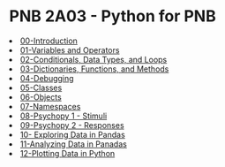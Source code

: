 # PNB 2A03 - Python for PNB

<li><a href="https://drfeinberg.github.io/PNB-2A03/Class-00-Introduction.html" target="_blank">00-Introduction</a></li>  
<li><a href="https://drfeinberg.github.io/PNB-2A03/Class-01-Variables_and_Operators.html" target="_blank">01-Variables and Operators</a></li>  
<li><a href="https://drfeinberg.github.io/PNB-2A03/Class-02-Conditionals_DataTypes_and_Loops.html" target="_blank">02-Conditionals, Data Types, and Loops</a></li>
<li><a href="https://drfeinberg.github.io/PNB-2A03/Class-03-Dictionaries_Functions_and_Methods.html" target="_blank">03-Dictionaries, Functions, and Methods</a></li>  
<li><a href="https://drfeinberg.github.io/PNB-2A03/Class-04-Debugging.html" target="_blank">04-Debugging</a></li>  
<li><a href="https://drfeinberg.github.io/PNB-2A03/Class-05-Classes.html" target="_blank">05-Classes</a></li>  
<li><a href="https://drfeinberg.github.io/PNB-2A03/Class-06-Objects.html" target="_blank">06-Objects</a></li>  
<li><a href="https://drfeinberg.github.io/PNB-2A03/Class-07-Namespaces.html" target="_blank">07-Namespaces</a></li>  
<li><a href="https://drfeinberg.github.io/PNB-2A03/Class-08-PsychoPy-1-Stimuli.html" target="_blank">08-Psychopy 1 - Stimuli</a></li>  
<li><a href="https://drfeinberg.github.io/PNB-2A03/Class-09-Psychopy-2-Responses.html" target="_blank">09-Psychopy 2 - Responses</a></li>  
<li><a href="https://drfeinberg.github.io/PNB-2A03/Class-10-ExploringDataInPandas.html" target="_blank">10- Exploring Data in Pandas</a></li>  
<li><a href="https://drfeinberg.github.io/PNB-2A03/Class-11-AnalyzingDataInPandas.html" target="_blank">11-Analyzing Data in Panadas</a></li>  
<li><a href="https://drfeinberg.github.io/PNB-2A03/Class-12-PlottingDataInPython.html" target="_blank">12-Plotting Data in Python</a></li>  
